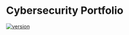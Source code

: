 # Cybersecurity Portfolio
[![version](https://img.shields.io/badge/version-1.0.0-yellow.svg)](https://semver.org)
